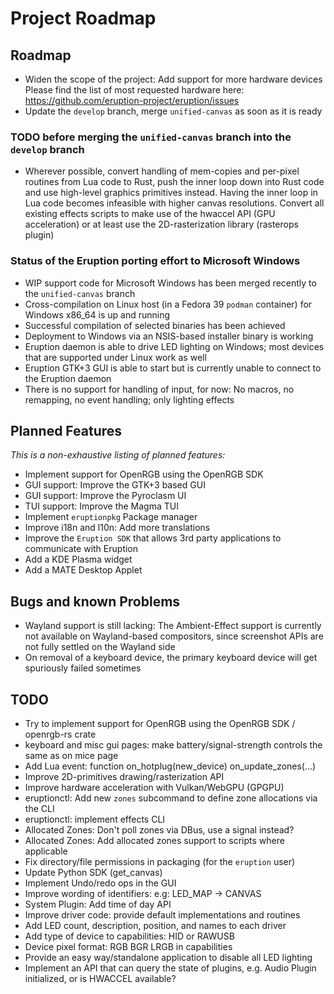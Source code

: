 # Project Roadmap

## Roadmap

- Widen the scope of the project: Add support for more hardware devices
  Please find the list of most requested hardware here: <https://github.com/eruption-project/eruption/issues>
- Update the `develop` branch, merge `unified-canvas` as soon as it is ready

### TODO before merging the `unified-canvas` branch into the `develop` branch

- Wherever possible, convert handling of mem-copies and per-pixel routines from Lua code to Rust, push the inner loop down into Rust code and use high-level graphics primitives instead. Having the inner loop in Lua code becomes infeasible with higher canvas resolutions.
  Convert all existing effects scripts to make use of the hwaccel API (GPU acceleration) or at least use the
  2D-rasterization library (rasterops plugin)

### Status of the Eruption porting effort to Microsoft Windows

- WIP support code for Microsoft Windows has been merged recently to the `unified-canvas` branch
- Cross-compilation on Linux host (in a Fedora 39 `podman` container) for Windows x86_64 is up and running
- Successful compilation of selected binaries has been achieved
- Deployment to Windows via an NSIS-based installer binary is working
- Eruption daemon is able to drive LED lighting on Windows; most devices that are supported under Linux work as well
- Eruption GTK+3 GUI is able to start but is currently unable to connect to the Eruption daemon
- There is no support for handling of input, for now: No macros, no remapping, no event handling; only lighting effects

## Planned Features

_This is a non-exhaustive listing of planned features:_

- Implement support for OpenRGB using the OpenRGB SDK
- GUI support: Improve the GTK+3 based GUI
- GUI support: Improve the Pyroclasm UI
- TUI support: Improve the Magma TUI
- Implement `eruptionpkg` Package manager
- Improve i18n and l10n: Add more translations
- Improve the `Eruption SDK` that allows 3rd party applications to communicate with Eruption
- Add a KDE Plasma widget
- Add a MATE Desktop Applet

## Bugs and known Problems

- Wayland support is still lacking: The Ambient-Effect support is currently not available on Wayland-based compositors,
  since screenshot APIs are not fully settled on the Wayland side
- On removal of a keyboard device, the primary keyboard device will get spuriously failed sometimes

## TODO

- Try to implement support for OpenRGB using the OpenRGB SDK / openrgb-rs crate
- keyboard and misc gui pages: make battery/signal-strength controls the same as on mice page
- Add Lua event: function on_hotplug(new_device) on_update_zones(...)
- Improve 2D-primitives drawing/rasterization API
- Improve hardware acceleration with Vulkan/WebGPU (GPGPU)
- eruptionctl: Add new `zones` subcommand to define zone allocations via the CLI
- eruptionctl: implement effects CLI
- Allocated Zones: Don't poll zones via DBus, use a signal instead?
- Allocated Zones: Add allocated zones support to scripts where applicable
- Fix directory/file permissions in packaging (for the `eruption` user)
- Update Python SDK (get_canvas)
- Implement Undo/redo ops in the GUI
- Improve wording of identifiers: e.g: LED_MAP -> CANVAS
- System Plugin: Add time of day API
- Improve driver code: provide default implementations and routines
- Add LED count, description, position, and names to each driver
- Add type of device to capabilities: HID or RAWUSB
- Device pixel format: RGB BGR LRGB in capabilities
- Provide an easy way/standalone application to disable all LED lighting
- Implement an API that can query the state of plugins, e.g. Audio Plugin initialized, or is HWACCEL available?
